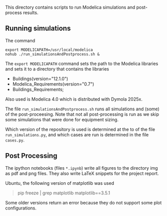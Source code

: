 This directory contains scripts to run Modelica simulations
and post-process results.

## Running simulations
The command

```
export MODELICAPATH=/usr/local/modelica
nohub ./run_simulationsAndPostprocess.sh &
```
The `export MODELICAPATH` command sets the path to the Modelica libraries
and sets it to a directory that contains the libraries

- Buildings(version="12.1.0")
- Modelica_Requirements(version="0.7")
- Buildings_Requirements;

Also used is Modelica 4.0 which is distributed with Dymola 2025x.


The file `run_simulationsAndPostprocess.sh` runs all simulations and
(some) of the post-proceesing.
Note that not all post-processing is run as we skip some simulations that
were done for equipment sizing.

Which version of the repository is used is determined at the
to of the file `run_simulations.py`, and
which cases are run is determined in the file `cases.py`.


## Post Processing

The ipython notebooks (files `*.ipynb`)
write all figures to the directory img as pdf and png files.
They also write LaTeX snippets for the project report.

Ubuntu, the following version of matplotlib was used

> pip freeze | grep matplotlib
> matplotlib==3.5.1

Some older versions return an error because they do not support some plot configurations.